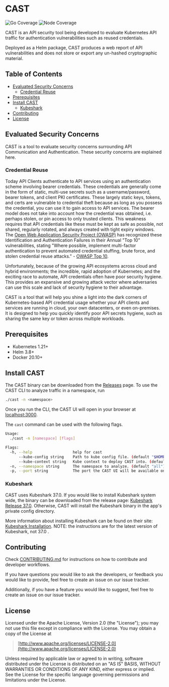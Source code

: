 
# CAST

![Go Coverage](https://img.shields.io/badge/Go%20Coverage-43.3%25-red)
![Node
Coverage](https://img.shields.io/badge/Node%20Coverage-79.59%25-yellow)

CAST is an API security tool being developed to evaluate Kubernetes
API traffic for authentication vulnerabilities such as reused
credentials.

Deployed as a Helm package, CAST produces a web report of API
vulnerabilities and does not store or export any un-hashed
cryptographic material.

<!-- START doctoc generated TOC please keep comment here to allow auto update -->
<!-- DON'T EDIT THIS SECTION, INSTEAD RE-RUN doctoc TO UPDATE -->
## Table of Contents

- [Evaluated Security Concerns](#evaluated-security-concerns)
  - [Credential Reuse](#credential-reuse)
- [Prerequisites](#prerequisites)
- [Install CAST](#install-cast)
  - [Kubeshark](#kubeshark)
- [Contributing](#contributing)
- [License](#license)

<!-- END doctoc generated TOC please keep comment here to allow auto update -->

## Evaluated Security Concerns

CAST is a tool to evaluate security concerns surrounding API
Communication and Authentication. These security concerns are
explained here.

### Credential Reuse

Today API Clients authenticate to API services using an authentication
scheme involving bearer credentials. These credentials are generally
come in the form of static, multi-use secrets such as a
username/password, bearer tokens, and client PKI certificates. These
largely static keys, tokens, and certs are vulnerable to credential
theft because as long as you possess the credential, you can use it to
gain access to API services. The bearer model does not take into
account how the credential was obtained, i.e. perhaps stolen, or pin
access to only trusted clients.  This weakness requires that API
credentials like these must be kept as safe as possible, not shared,
regularly rotated, and always created with tight expiry windows. The
[Open Web Application Security Project (OWASP)](https://owasp.org/)
has recognized these Identification and Authentication Failures in
their Annual "Top 10" vulnerabilities, stating "Where possible,
implement multi-factor authentication to prevent automated credential
stuffing, brute force, and stolen credential reuse attacks." - [OWASP
Top
10](https://owasp.org/Top10/A07_2021-Identification_and_Authentication_Failures/).

Unfortunately, because of the growing API ecosystems across cloud and
hybrid environments; the incredible, rapid adoption of Kubernetes; and
the exciting race to automate, API credentials often have poor
security hygiene. This provides an expansive and growing attack vector
where adversaries can use this scale and lack of security hygiene to
their advantage.

CAST is a tool that will help you shine a light into the dark corners
of Kubernetes-based API credential usage whether your API clients and
services are running in cloud, your own datacenters, or even
on-premises. It is designed to help you quickly identify poor API
secrets hygiene, such as sharing the same key or token across multiple
workloads.

## Prerequisites

- Kubernetes 1.21+
- Helm 3.8+
- Docker 20.10+

## Install CAST

The CAST binary can be downloaded from the [Releases](https://github.com/corshatech/cast/releases)
page. To use the CAST CLI to analyze traffic in a namespace, run

```bash
./cast -n <namespace>
```

Once you run the CLI, the CAST UI will open in your browser at [localhost:3000](http://localhost:3000/).

The ```cast``` command can be used with the following flags.

```bash
Usage:
  ./cast -n [namespace] [flags]

Flags:
  -h, --help                  help for cast
      --kube-config string    Path to kube config file. (default "$HOME/.kube/config")
      --kube-context string   Kube context to deploy CAST into. (default "current-context")
  -n, --namespace string      The namespace to analyze. (default "all")
  -p, --port string           The port the CAST UI will be available on. (default "3000")
```

### Kubeshark

CAST uses Kubeshark 37.0. If you would like to install Kubeshark system wide, the
binary can be downloaded from the release page: [Kubeshark Release
37.0](https://github.com/kubeshark/kubeshark/releases/tag/37.0). Otherwise, CAST
will install the Kubeshark binary in the app's private config directory.  

More information about installing Kubeshark can be found on their
site: [Kubeshark Installation](https://docs.kubeshark.co/en/install).
NOTE: the instructions are for the latest version of Kubeshark, not
37.0 .

## Contributing

Check [CONTRIBUTING.md](./CONTRIBUTING.md) for instructions on how to
contribute and developer workflows.

If you have questions you would like to ask the developers, or
feedback you would like to provide, feel free to create an issue on
our issue tracker.

Additionally, if you have a feature you would like to suggest, feel
free to create an issue on our issue tracker.

## License

Licensed under the Apache License, Version 2.0 (the "License"); you
may not use this file except in compliance with the License.  You may
obtain a copy of the License at

> [http://www.apache.org/licenses/LICENSE-2.0](http://www.apache.org/licenses/LICENSE-2.0)

Unless required by applicable law or agreed to in writing, software
distributed under the License is distributed on an "AS IS" BASIS,
WITHOUT WARRANTIES OR CONDITIONS OF ANY KIND, either express or
implied.  See the License for the specific language governing
permissions and limitations under the License.
